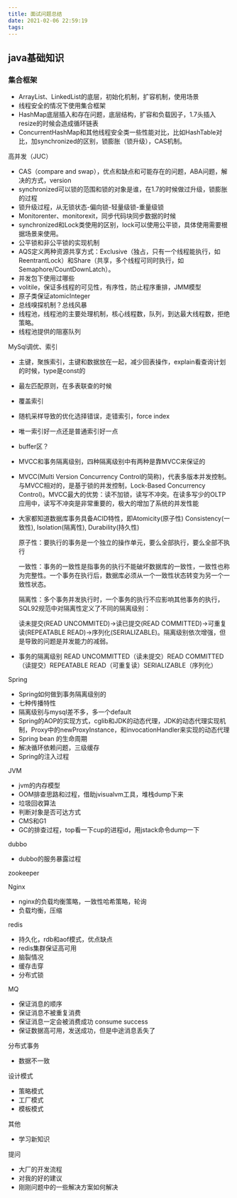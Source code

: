```yaml
---
title: 面试问题总结
date: 2021-02-06 22:59:19
tags:
---
```


## java基础知识

### 集合框架

+ ArrayList、LinkedList的底层，初始化机制，扩容机制，使用场景
+ 线程安全的情况下使用集合框架
+ HashMap底层插入和存在问题，底层结构，扩容和负载因子，1.7头插入resize的时候会造成循环链表
+ ConcurrentHashMap和其他线程安全类一些性能对比，比如HashTable对比，加synchronized的区别，锁膨胀（锁升级），CAS机制。

高并发（JUC）

+ CAS（compare and swap），优点和缺点和可能存在的问题，ABA问题，解决的方式，version
+ synchronized可以锁的范围和锁的对象是谁，在1.7的时候做过升级，锁膨胀的过程
+ 锁升级过程，从无锁状态-偏向锁-轻量级锁-重量级锁
+ Monitorenter、monitorexit，同步代码块同步数据的时候
+ synchronized和Lock类使用的区别，lock可以使用公平锁，具体使用需要根据场景来使用。
+ 公平锁和非公平锁的实现机制
+ AQS定义两种资源共享方式：Exclusive（独占，只有一个线程能执行，如ReentrantLock）和Share（共享，多个线程可同时执行，如Semaphore/CountDownLatch）。
+ 并发包下使用过哪些
+ volitile，保证多线程的可见性，有序性，防止程序重排，JMM模型
+ 原子类保证atomicInteger
+ 总线嗅探机制？总线风暴
+ 线程池，线程池的主要处理机制，核心线程数，队列，到达最大线程数，拒绝策略。
+ 线程池提供的阻塞队列

MySql调优、索引

+ 主键，聚族索引，主键和数据放在一起，减少回表操作，explain看查询计划的时候，type是const的

+ 最左匹配原则，在多表联查的时候

+ 覆盖索引

+ 随机采样导致的优化选择错误，走错索引，force index

+ 唯一索引好一点还是普通索引好一点

+ buffer区？

+ MVCC和事务隔离级别，四种隔离级别中有两种是靠MVCC来保证的

+ MVCC(Multi Version Concurrency Control的简称)，代表多版本并发控制。与MVCC相对的，是基于锁的并发控制，Lock-Based Concurrency Control)。MVCC最大的优势：读不加锁，读写不冲突。在读多写少的OLTP应用中，读写不冲突是非常重要的，极大的增加了系统的并发性能

+ 大家都知道数据库事务具备ACID特性，即Atomicity(原子性) Consistency(一致性), Isolation(隔离性), Durability(持久性)

  原子性：要执行的事务是一个独立的操作单元，要么全部执行，要么全部不执行

  一致性：事务的一致性是指事务的执行不能破坏数据库的一致性，一致性也称为完整性。一个事务在执行后，数据库必须从一个一致性状态转变为另一个一致性状态。

  隔离性：多个事务并发执行时，一个事务的执行不应影响其他事务的执行，SQL92规范中对隔离性定义了不同的隔离级别：

  读未提交(READ UNCOMMITED)->读已提交(READ COMMITTED)->可重复读(REPEATABLE READ)->序列化(SERIALIZABLE)。隔离级别依次增强，但是导致的问题是并发能力的减弱。

+ 事务的隔离级别 READ UNCOMMITTED（读未提交）READ COMMITTED（读提交）REPEATABLE READ（可重复读）SERIALIZABLE（序列化）

Spring

+ Spring如何做到事务隔离级别的
+ 七种传播特性
+ 隔离级别与mysql差不多，多一个default
+ Spring的AOP的实现方式，cglib和JDK的动态代理，JDK的动态代理实现机制，Proxy中的newProxyInstance，和invocationHandler来实现的动态代理
+ Spring bean 的生命周期
+ 解决循环依赖问题，三级缓存
+ Spring的注入过程

JVM

+ jvm的内存模型
+ OOM排查思路和过程，借助jvisualvm工具，堆栈dump下来
+ 垃圾回收算法
+ 判断对象是否可达方式
+ CMS和G1
+ GC的排查过程，top看一下cup的进程id，用jstack命令dump一下

dubbo

+ dubbo的服务暴露过程

zookeeper

Nginx

+ nginx的负载均衡策略，一致性哈希策略，轮询
+ 负载均衡，压缩

redis

+ 持久化，rdb和aof模式，优点缺点
+ redis集群保证高可用
+ 脑裂情况
+ 缓存击穿
+ 分布式锁

MQ

+ 保证消息的顺序
+ 保证消息不被重复消费
+ 保证消息一定会被消费成功 consume success
+ 保证数据高可用，发送成功，但是中途消息丢失了

分布式事务

+ 数据不一致

设计模式

+ 策略模式
+ 工厂模式
+ 模板模式

其他

+ 学习新知识

提问

+ 大厂的开发流程
+ 对我的好的建议
+ 刚刚问题中的一些解决方案如何解决